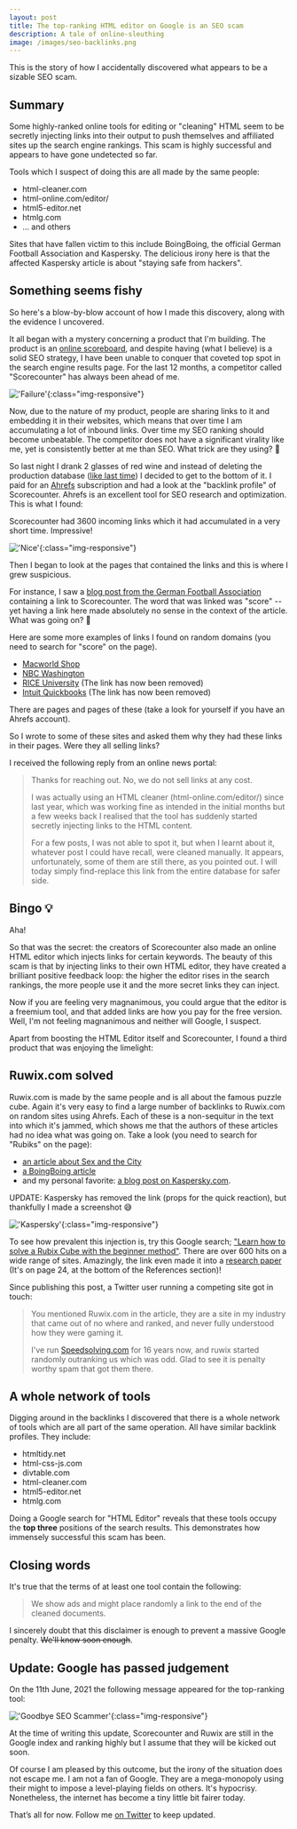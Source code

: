```yaml
---
layout: post
title: The top-ranking HTML editor on Google is an SEO scam
description: A tale of online-sleuthing
image: /images/seo-backlinks.png
---
```



This is the story of how I accidentally discovered what appears to be a sizable SEO scam.

## Summary
Some highly-ranked online tools for editing or "cleaning" HTML seem to be secretly injecting links into their output to push themselves and 
affiliated sites up the search engine rankings. This scam is highly successful and appears to have gone undetected so far.

Tools which I suspect of doing this are all made by the same people:

* html-cleaner.com
* html-online.com/editor/
* html5-editor.net
* htmlg.com
* ... and others

Sites that have fallen victim to this include BoingBoing, the official German Football Association and Kaspersky. The delicious irony here is that the affected Kaspersky article is about "staying safe from hackers".  

## Something seems fishy

So here's a blow-by-blow account of how I made this discovery, along with the evidence I uncovered.

It all began with a mystery concerning a product that I'm building. The product is an [online scoreboard](https://keepthescore.co/), and despite having (what I believe) is a solid SEO strategy, I have been unable to conquer that coveted top spot in the search engine results page. For the last 12 months, a competitor called "Scorecounter" has always been ahead of me.

!['Failure'](/images/seo-google-serp.png){:class="img-responsive"}

Now, due to the nature of my product, people are sharing links to it and embedding it in their websites, which means that over time I am accumulating a lot of inbound links. Over time my SEO ranking should become unbeatable. The competitor does not have a significant virality like me, yet is consistently better at me than SEO. What trick are they using? 🤔

So last night I drank 2 glasses of red wine and instead of deleting the production database ([like last time](https://keepthescore.co/blog/posts/deleting_the_production_database/)) I decided to get to the bottom of it. I paid for an [Ahrefs](https://ahrefs.com/) subscription and had a look at the "backlink profile" of Scorecounter. Ahrefs is an excellent tool for SEO research and optimization. This is what I found:

Scorecounter had 3600 incoming links which it had accumulated in a very short time. Impressive! 

!['Nice'](/images/seo-backlinks.png){:class="img-responsive"}

Then I began to look at the pages that contained the links and this is where I grew suspicious.

For instance, I saw a [blog post from the German Football Association](https://www.dfb.de/en/news/detail/loew-ter-stegen-will-be-in-goal-225988/?no_cache=1) containing a link to Scorecounter. The word that was linked was "score" -- yet having a link here made absolutely no sense in the context of the article. What was going on? 🤔

Here are some more examples of links I found on random domains (you need to search for "score" on the page). 

* [Macworld Shop](https://shop.macworld.com/sales/lenovo-mirage-ar-ar-7562b-headset-4-3-display-marvel-dimension-of-heroes-new)
* [NBC Washington](https://www.nbcwashington.com/news/sports/nbcsports/lars-eller-says-tom-wilsons-hits-in-scrum-with-rangers-werent-a-big-deal/2660863/)
* [RICE University](https://csweb.rice.edu/academics/graduate-programs/online-mds/faqs) (The link has now been removed)
* [Intuit Quickbooks](https://quickbooks.intuit.com/au/quickbooks-online-accountant/package-offer/terms/) (The link has now been removed)


There are pages and pages of these (take a look for yourself if you have an Ahrefs account). 

So I wrote to some of these sites and asked them why they had these links in their pages. Were they all selling links?

I received the following reply from an online news portal: 

>Thanks for reaching out. No, we do not sell links at any cost. 
>
>I was actually using an HTML cleaner (html-online.com/editor/) since last year, which was working fine as intended in the initial months but a few weeks back I realised that the tool has suddenly started secretly injecting links to the HTML content.
> 
>For a few posts, I was not able to spot it, but when I learnt about it, whatever post I could have recall, were cleaned manually. It appears, unfortunately, some of them are still there, as you pointed out. I will today simply find-replace this link from the entire database for safer side.

## Bingo 💡

Aha! 

So that was the secret: the creators of Scorecounter also made an online HTML editor which injects links for certain keywords. The beauty of this scam is that by injecting links to their own HTML editor, they have created a brilliant positive feedback loop: the higher the editor rises in the search rankings, the more people use it and the more secret links they can inject.

Now if you are feeling very magnanimous, you could argue that the editor is a freemium tool, and that added links are how you pay for the free version. Well, I'm not feeling magnanimous and neither will Google, I suspect.

Apart from boosting the HTML Editor itself and Scorecounter, I found a third product that was enjoying the limelight:

## Ruwix.com solved
Ruwix.com is made by the same people and is all about the famous puzzle cube. Again it's very easy to find a large number of backlinks to Ruwix.com on random sites using Ahrefs. Each of these is a non-sequitur in the text into which it's jammed, which shows me that the authors of these articles had no idea what was going on. Take a look (you need to search for "Rubiks" on the page):

* [an article about Sex and the City](https://www.complex.com/pop-culture/2018/02/kim-cattrall-tells-sarah-jessica-parker-stop-exploiting-tragedy)
* [a BoingBoing article](https://boingboing.net/2017/06/27/a-review-of-cosmic-trigger-a.html)
* and my personal favorite: [a blog post on Kaspersky.com](https://www.kaspersky.com/resource-center/threats/coronavirus-how-to-stay-safe-hackers-scammers).

UPDATE: Kaspersky has removed the link (props for the quick reaction), but thankfully I made a screenshot 😅

!['Kaspersky'](/images/seo-kaspersky.png){:class="img-responsive"}

To see how prevalent this injection is, try this Google search; ["Learn how to solve a Rubix Cube with the beginner method"](https://www.google.com/search?q=%22Learn+how+to+solve+a+Rubix+Cube+with+the+beginner+method%22). There are over 600 hits on a wide range of sites. Amazingly, the link even made it into a [research paper](https://www.researchsquare.com/article/rs-8615/v1) (It's on page 24, at the bottom of the References section)!

Since publishing this post, a Twitter user running a competing site got in touch:

> You mentioned Ruwix.com in the article, they are a site in my industry that came out of no where and ranked, and never fully understood how they were gaming it. 
> 
> I've run [Speedsolving.com](https://speedsolving.com) for 16 years now, and ruwix started randomly outranking us which was odd.  Glad to see it is penalty worthy spam that got them there.

## A whole network of tools
Digging around in the backlinks I discovered that there is a whole network of tools which are all part of the same operation. All have similar backlink profiles. They include:

* htmltidy.net
* html-css-js.com
* divtable.com
* html-cleaner.com
* html5-editor.net
* htmlg.com

Doing a Google search for "HTML Editor" reveals that these tools occupy the **top three** positions of the search results. This demonstrates how immensely successful this scam has been.

## Closing words

It's true that the terms of at least one tool contain the following:

> We show ads and might place randomly a link to the end of the cleaned documents.

I sincerely doubt that this disclaimer is enough to prevent a massive Google penalty.  ~~We'll know soon enough~~. 

## Update: Google has passed judgement

On the 11th June, 2021 the following message appeared for the top-ranking tool:

!['Goodbye SEO Scammer'](/images/seo-goodbye-scammer.png){:class="img-responsive"}

At the time of writing this update, Scorecounter and Ruwix are still in the Google index and ranking highly but I assume that they will be kicked out soon.

Of course I am pleased by this outcome, but the irony of the situation does not escape me. I am not a fan of Google. They are a mega-monopoly using their might to impose a level-playing fields on others. It's hypocrisy. Nonetheless, the internet has become a tiny little bit fairer today.

That’s all for now. Follow me [on Twitter](https://twitter.com/wrede) to keep updated.